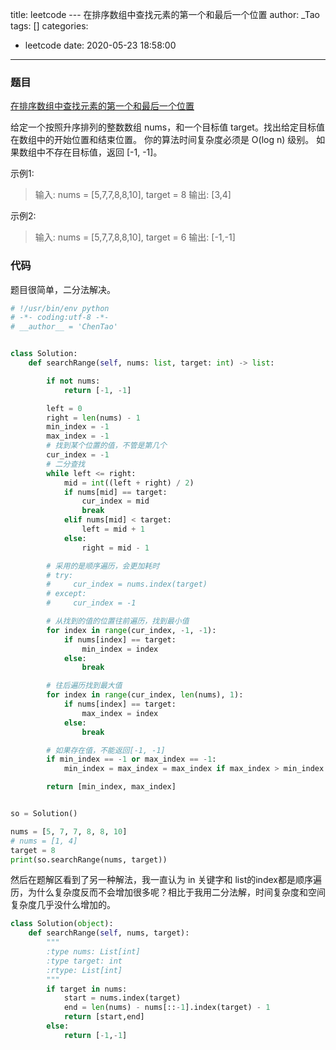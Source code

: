 title: leetcode --- 在排序数组中查找元素的第一个和最后一个位置
author: _Tao
tags: []
categories:
  - leetcode
date: 2020-05-23 18:58:00
---
### 题目

[在排序数组中查找元素的第一个和最后一个位置](https://leetcode-cn.com/problems/find-first-and-last-position-of-element-in-sorted-array/)


给定一个按照升序排列的整数数组 nums，和一个目标值 target。找出给定目标值在数组中的开始位置和结束位置。
你的算法时间复杂度必须是 O(log n) 级别。
如果数组中不存在目标值，返回 [-1, -1]。

示例1:
>输入: nums = [5,7,7,8,8,10], target = 8
输出: [3,4]

示例2:
>输入: nums = [5,7,7,8,8,10], target = 6
输出: [-1,-1]

<!-- more -->

### 代码

题目很简单，二分法解决。
```python
# !/usr/bin/env python
# -*- coding:utf-8 -*-
# __author__ = 'ChenTao'


class Solution:
    def searchRange(self, nums: list, target: int) -> list:

        if not nums:
            return [-1, -1]

        left = 0
        right = len(nums) - 1
        min_index = -1
        max_index = -1
        # 找到某个位置的值，不管是第几个
        cur_index = -1
        # 二分查找
        while left <= right:
            mid = int((left + right) / 2)
            if nums[mid] == target:
                cur_index = mid
                break
            elif nums[mid] < target:
                left = mid + 1
            else:
                right = mid - 1

        # 采用的是顺序遍历，会更加耗时
        # try:
        #     cur_index = nums.index(target)
        # except:
        #     cur_index = -1

        # 从找到的值的位置往前遍历，找到最小值
        for index in range(cur_index, -1, -1):
            if nums[index] == target:
                min_index = index
            else:
                break

        # 往后遍历找到最大值
        for index in range(cur_index, len(nums), 1):
            if nums[index] == target:
                max_index = index
            else:
                break

        # 如果存在值，不能返回[-1, -1]
        if min_index == -1 or max_index == -1:
            min_index = max_index = max_index if max_index > min_index else min_index

        return [min_index, max_index]


so = Solution()

nums = [5, 7, 7, 8, 8, 10]
# nums = [1, 4]
target = 8
print(so.searchRange(nums, target))

```

然后在题解区看到了另一种解法，我一直认为 in 关键字和 list的index都是顺序遍历，为什么复杂度反而不会增加很多呢？相比于我用二分法解，时间复杂度和空间复杂度几乎没什么增加的。

```python
class Solution(object):
    def searchRange(self, nums, target):
        """
        :type nums: List[int]
        :type target: int
        :rtype: List[int]
        """
        if target in nums:
            start = nums.index(target)
            end = len(nums) - nums[::-1].index(target) - 1
            return [start,end]
        else:
            return [-1,-1]

```